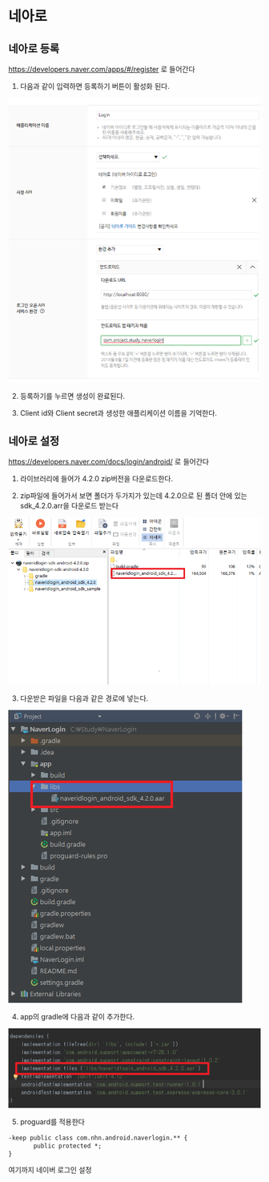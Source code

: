 # 네아로

## 네아로 등록

https://developers.naver.com/apps/#/register 로 들어간다

1. 다음과 같이 입력하면 등록하기 버튼이 활성화 된다.

![](/res/a.png)

2. 등록하기를 누르면 생성이 완료된다.

3. Client id와 Client secret과 생성한 애플리케이션 이름을 기억한다.

## 네아로 설정

https://developers.naver.com/docs/login/android/ 로 들어간다

1. 라이브러리에 들어가 4.2.0 zip버전을 다운로드한다.

2. zip파일에 들어가서 보면 폴더가 두가지가 있는데 4.2.0으로 된 폴더 안에 있는 sdk_4.2.0.arr을 다운로드 받는다

![](/res/1.png)

3. 다운받은 파일을 다음과 같은 경로에 넣는다.

![](/res/2.png)

4. app의 gradle에 다음과 같이 추가한다.

![](/res/3.png)

5. proguard를 적용한다

````
-keep public class com.nhn.android.naverlogin.** {
       public protected *;
}
````

여기까지 네이버 로그인 설정